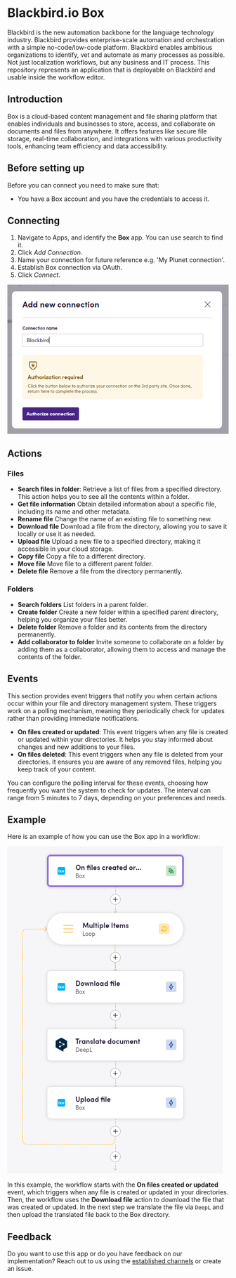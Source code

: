 # Blackbird.io Box

Blackbird is the new automation backbone for the language technology industry. Blackbird provides enterprise-scale automation and orchestration with a simple no-code/low-code platform. Blackbird enables ambitious organizations to identify, vet and automate as many processes as possible. Not just localization workflows, but any business and IT process. This repository represents an application that is deployable on Blackbird and usable inside the workflow editor.

## Introduction

<!-- begin docs -->

Box is a cloud-based content management and file sharing platform that enables individuals and businesses to store, access, and collaborate on documents and files from anywhere. It offers features like secure file storage, real-time collaboration, and integrations with various productivity tools, enhancing team efficiency and data accessibility.

## Before setting up

Before you can connect you need to make sure that:

- You have a Box account and you have the credentials to access it.

## Connecting

1. Navigate to Apps, and identify the **Box** app. You can use search to find it.
2. Click _Add Connection_.
3. Name your connection for future reference e.g. 'My Plunet connection'.
4. Establish Box connection via OAuth.
5. Click _Connect_.

![connection](image/README/connection.png)

## Actions

### Files
- **Search files in folder**: Retrieve a list of files from a specified directory. This action helps you to see all the contents within a folder.
- **Get file information** Obtain detailed information about a specific file, including its name and other metadata.
- **Rename file** Change the name of an existing file to something new.
- **Download file** Download a file from the directory, allowing you to save it locally or use it as needed.
- **Upload file** Upload a new file to a specified directory, making it accessible in your cloud storage.
- **Copy file** Copy a file to a different directory.
- **Move file** Move file to a different parent folder.
- **Delete file** Remove a file from the directory permanently.

### Folders
- **Search folders** List folders in a parent folder.
- **Create folder** Create a new folder within a specified parent directory, helping you organize your files better.
- **Delete folder** Remove a folder and its contents from the directory permanently.
- **Add collaborator to folder** Invite someone to collaborate on a folder by adding them as a collaborator, allowing them to access and manage the contents of the folder.

## Events

This section provides event triggers that notify you when certain actions occur within your file and directory management system. These triggers work on a polling mechanism, meaning they periodically check for updates rather than providing immediate notifications.

- **On files created or updated**: This event triggers when any file is created or updated within your directories. It helps you stay informed about changes and new additions to your files.
- **On files deleted**: This event triggers when any file is deleted from your directories. It ensures you are aware of any removed files, helping you keep track of your content.

You can configure the polling interval for these events, choosing how frequently you want the system to check for updates. The interval can range from 5 minutes to 7 days, depending on your preferences and needs.

## Example

Here is an example of how you can use the Box app in a workflow:

![example](image/README/Example.png)

In this example, the workflow starts with the **On files created or updated** event, which triggers when any file is created or updated in your directories. Then, the workflow uses the **Download file** action to download the file that was created or updated. In the next step we translate the file via `DeepL` and then upload the translated file back to the Box directory.

## Feedback

Do you want to use this app or do you have feedback on our implementation? Reach out to us using the [established channels](https://www.blackbird.io/) or create an issue.

<!-- end docs -->
